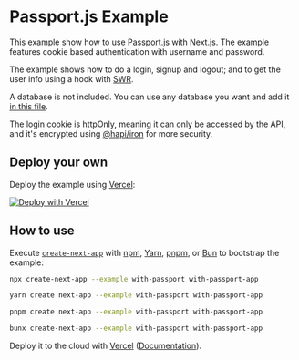 # Passport.js Example

This example show how to use [Passport.js](http://www.passportjs.org) with Next.js. The example features cookie based authentication with username and password.

The example shows how to do a login, signup and logout; and to get the user info using a hook with [SWR](https://swr.vercel.app).

A database is not included. You can use any database you want and add it [in this file](lib/user.js).

The login cookie is httpOnly, meaning it can only be accessed by the API, and it's encrypted using [@hapi/iron](https://hapi.dev/family/iron) for more security.

## Deploy your own

Deploy the example using [Vercel](https://vercel.com?utm_source=github&utm_medium=readme&utm_campaign=next-example):

[![Deploy with Vercel](https://vercel.com/button)](https://vercel.com/new/clone?repository-url=https://github.com/vercel/next.js/tree/canary/examples/with-passport&project-name=with-passport&repository-name=with-passport)

## How to use

Execute [`create-next-app`](https://github.com/vercel/next.js/tree/canary/packages/create-next-app) with [npm](https://docs.npmjs.com/cli/init), [Yarn](https://yarnpkg.com/lang/en/docs/cli/create/), [pnpm](https://pnpm.io), or [Bun](https://bun.sh/docs/cli/bunx) to bootstrap the example:

```bash
npx create-next-app --example with-passport with-passport-app
```

```bash
yarn create next-app --example with-passport with-passport-app
```

```bash
pnpm create next-app --example with-passport with-passport-app
```

```bash
bunx create-next-app --example with-passport with-passport-app
```

Deploy it to the cloud with [Vercel](https://vercel.com/new?utm_source=github&utm_medium=readme&utm_campaign=next-example) ([Documentation](https://nextjs.org/docs/deployment)).
